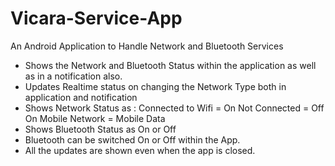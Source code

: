 # Vicara-Service-App
An Android Application to Handle Network and Bluetooth Services

- Shows the Network and Bluetooth Status within the application as well as in a notification also.
- Updates Realtime status on changing the Network Type both in application and notification
- Shows Network Status as : 
      Connected to Wifi = On
      Not Connected = Off
      On Mobile Network = Mobile Data
- Shows Bluetooth Status as On or Off 
- Bluetooth can be switched On or Off within the App.
- All the updates are shown even when the app is closed.
